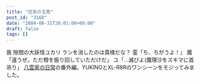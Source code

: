 ```yaml
---
title: "狂気の玉葱"
post_id: "3168"
date: "2004-08-31T20:01:00+09:00"
draft: false
tags: []
---
```



我 隙間の大妖怪ユカリ ランを消したのは貴様だな？ 霊「ち、ちがうよ！」 魔「違うぜ。ただ橙を振り回していただけだ」 ユ「…滅びよ(魔理沙をスキマに首吊り」 [八雲家の日常](/tag/yakumo-family?order=ASC)の番外編。YUKINOとXL-R8Rのワンシーンをモジってみました。
